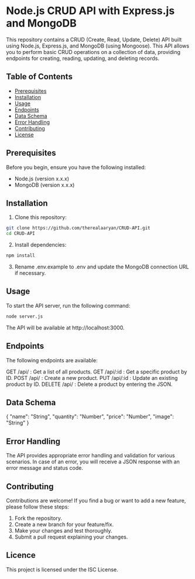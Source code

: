 
# Node.js CRUD API with Express.js and MongoDB

This repository contains a CRUD (Create, Read, Update, Delete) API built using Node.js, Express.js, and MongoDB (using Mongoose). This API allows you to perform basic CRUD operations on a collection of data, providing endpoints for creating, reading, updating, and deleting records.

## Table of Contents

- [Prerequisites](#prerequisites)
- [Installation](#installation)
- [Usage](#usage)
- [Endpoints](#endpoints)
- [Data Schema](#data-schema)
- [Error Handling](#error-handling)
- [Contributing](#contributing)
- [License](#license)

## Prerequisites

Before you begin, ensure you have the following installed:

- Node.js (version x.x.x)
- MongoDB (version x.x.x)

## Installation

1. Clone this repository:

```bash
git clone https://github.com/therealaaryan/CRUD-API.git
cd CRUD-API
```
2. Install dependencies:

```bash
npm install
```

3. Rename .env.example to .env and update the MongoDB connection URL if necessary.

## Usage

To start the API server, run the following command:

```bash
node server.js
```

The API will be available at http://localhost:3000.


## Endpoints

The following endpoints are available:

GET /api/ : Get a list of all products.
GET /api/:id : Get a specific product by ID.
POST /api/ : Create a new product.
PUT /api/:id : Update an existing product by ID.
DELETE /api/ : Delete a product by entering the JSON.


## Data Schema

{
  "name": "String",
  "quantity": "Number",
  "price": "Number",
  "image": "String"
}


## Error Handling

The API provides appropriate error handling and validation for various scenarios. In case of an error, you will receive a JSON response with an error message and status code.

## Contributing

Contributions are welcome! If you find a bug or want to add a new feature, please follow these steps:

1) Fork the repository.
2) Create a new branch for your feature/fix.
3) Make your changes and test thoroughly.
4) Submit a pull request explaining your changes.


## Licence

This project is licensed under the ISC License.
